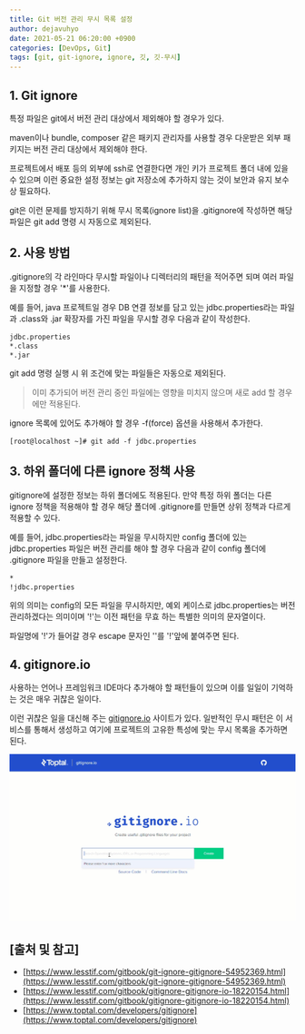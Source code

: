 ```yaml
---
title: Git 버전 관리 무시 목록 설정
author: dejavuhyo
date: 2021-05-21 06:20:00 +0900
categories: [DevOps, Git]
tags: [git, git-ignore, ignore, 깃, 깃-무시]
---
```


## 1. Git ignore
특정 파일은 git에서 버전 관리 대상에서 제외해야 할 경우가 있다.

maven이나 bundle, composer 같은 패키지 관리자를 사용할 경우 다운받은 외부 패키지는 버전 관리 대상에서 제외해야 한다.

프로젝트에서 배포 등의 외부에 ssh로 연결한다면 개인 키가 프로젝트 폴더 내에 있을 수 있으며 이런 중요한 설정 정보는 git 저장소에 추가하지 않는 것이 보안과 유지 보수상 필요하다.

git은 이런 문제를 방지하기 위해 무시 목록(ignore list)을 .gitignore에 작성하면 해당 파일은 git add 명령 시 자동으로 제외된다.

## 2. 사용 방법
.gitignore의 각 라인마다 무시할 파일이나 디렉터리의 패턴을 적어주면 되며 여러 파일을 지정할 경우 '*'를 사용한다.

예를 들어, java 프로젝트일 경우 DB 연결 정보를 담고 있는 jdbc.properties라는 파일과 .class와 .jar 확장자를 가진 파일을 무시할 경우 다음과 같이 작성한다.

```text
jdbc.properties
*.class
*.jar
```

git add 명령 실행 시 위 조건에 맞는 파일들은 자동으로 제외된다.

> 이미 추가되어 버전 관리 중인 파일에는 영향을 미치지 않으며 새로 add 할 경우에만 적용된다.

ignore 목록에 있어도 추가해야 할 경우 -f(force) 옵션을 사용해서 추가한다.

```shell
[root@localhost ~]# git add -f jdbc.properties
```

## 3. 하위 폴더에 다른 ignore 정책 사용
gitignore에 설정한 정보는 하위 폴더에도 적용된다. 만약 특정 하위 폴더는 다른 ignore 정책을 적용해야 할 경우 해당 폴더에 .gitignore를 만들면 상위 정책과 다르게 적용할 수 있다.

예를 들어, jdbc.properties라는 파일을 무시하지만 config 폴더에 있는 jdbc.properties 파일은 버전 관리를 해야 할 경우 다음과 같이 config 폴더에 .gitignore 파일을 만들고 설정한다.

```text
*
!jdbc.properties
```

위의 의미는 config의 모든 파일을 무시하지만, 예외 케이스로 jdbc.properties는 버전  관리하겠다는 의미이며 '!'는 이전 패턴을 무효 하는 특별한 의미의 문자열이다.

파일명에 '!'가 들어갈 경우 escape 문자인 '\'를 '!'앞에 붙여주면 된다.

## 4. gitignore.io
사용하는 언어나 프레임워크 IDE마다 추가해야 할 패턴들이 있으며 이를 일일이 기억하는 것은 매우 귀찮은 일이다.

이런 귀찮은 일을 대신해 주는 [gitignore.io](https://www.toptal.com/developers/gitignore) 사이트가 있다. 일반적인 무시 패턴은 이 서비스를 통해서 생성하고 여기에 프로젝트의 고유한 특성에 맞는 무시 목록을 추가하면 된다.

![gitignore-io](/assets/img/2021-05-21-git-ignore/gitignore-io.gif)

## [출처 및 참고]
* [https://www.lesstif.com/gitbook/git-ignore-gitignore-54952369.html](https://www.lesstif.com/gitbook/git-ignore-gitignore-54952369.html)
* [https://www.lesstif.com/gitbook/gitignore-gitignore-io-18220154.html](https://www.lesstif.com/gitbook/gitignore-gitignore-io-18220154.html)
* [https://www.toptal.com/developers/gitignore](https://www.toptal.com/developers/gitignore)
